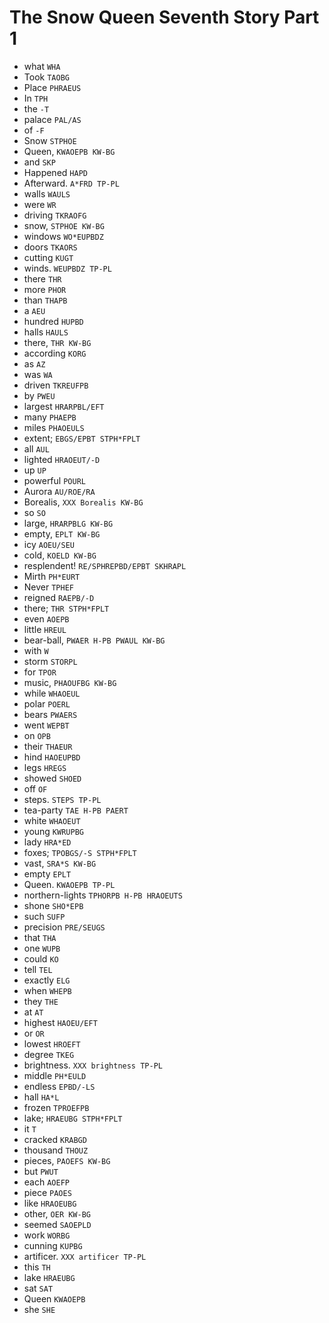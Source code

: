 # The Snow Queen Seventh Story Part 1

* what `WHA`
* Took `TAOBG`
* Place `PHRAEUS`
* In `TPH`
* the `-T`
* palace `PAL/AS`
* of `-F`
* Snow `STPHOE`
* Queen, `KWAOEPB KW-BG`
* and `SKP`
* Happened `HAPD`
* Afterward. `A*FRD TP-PL`
* walls `WAULS`
* were `WR`
* driving `TKRAOFG`
* snow, `STPHOE KW-BG`
* windows `WO*EUPBDZ`
* doors `TKAORS`
* cutting `KUGT`
* winds. `WEUPBDZ TP-PL`
* there `THR`
* more `PHOR`
* than `THAPB`
* a `AEU`
* hundred `HUPBD`
* halls `HAULS`
* there, `THR KW-BG`
* according `KORG`
* as `AZ`
* was `WA`
* driven `TKREUFPB`
* by `PWEU`
* largest `HRARPBL/EFT`
* many `PHAEPB`
* miles `PHAOEULS`
* extent; `EBGS/EPBT STPH*FPLT`
* all `AUL`
* lighted `HRAOEUT/-D`
* up `UP`
* powerful `POURL`
* Aurora `AU/ROE/RA`
* Borealis, `XXX Borealis KW-BG`
* so `SO`
* large, `HRARPBLG KW-BG`
* empty, `EPLT KW-BG`
* icy `AOEU/SEU`
* cold, `KOELD KW-BG`
* resplendent! `RE/SPHREPBD/EPBT SKHRAPL`
* Mirth `PH*EURT`
* Never `TPHEF`
* reigned `RAEPB/-D`
* there; `THR STPH*FPLT`
* even `AOEPB`
* little `HREUL`
* bear-ball, `PWAER H-PB PWAUL KW-BG`
* with `W`
* storm `STORPL`
* for `TPOR`
* music, `PHAOUFBG KW-BG`
* while `WHAOEUL`
* polar `POERL`
* bears `PWAERS`
* went `WEPBT`
* on `OPB`
* their `THAEUR`
* hind `HAOEUPBD`
* legs `HREGS`
* showed `SHOED`
* off `OF`
* steps. `STEPS TP-PL`
* tea-party `TAE H-PB PAERT`
* white `WHAOEUT`
* young `KWRUPBG`
* lady `HRA*ED`
* foxes; `TPOBGS/-S STPH*FPLT`
* vast, `SRA*S KW-BG`
* empty `EPLT`
* Queen. `KWAOEPB TP-PL`
* northern-lights `TPHORPB H-PB HRAOEUTS`
* shone `SHO*EPB`
* such `SUFP`
* precision `PRE/SEUGS`
* that `THA`
* one `WUPB`
* could `KO`
* tell `TEL`
* exactly `ELG`
* when `WHEPB`
* they `THE`
* at `AT`
* highest `HAOEU/EFT`
* or `OR`
* lowest `HROEFT`
* degree `TKEG`
* brightness. `XXX brightness TP-PL`
* middle `PH*EULD`
* endless `EPBD/-LS`
* hall `HA*L`
* frozen `TPROEFPB`
* lake; `HRAEUBG STPH*FPLT`
* it `T`
* cracked `KRABGD`
* thousand `THOUZ`
* pieces, `PAOEFS KW-BG`
* but `PWUT`
* each `AOEFP`
* piece `PAOES`
* like `HRAOEUBG`
* other, `OER KW-BG`
* seemed `SAOEPLD`
* work `WORBG`
* cunning `KUPBG`
* artificer. `XXX artificer TP-PL`
* this `TH`
* lake `HRAEUBG`
* sat `SAT`
* Queen `KWAOEPB`
* she `SHE`
